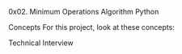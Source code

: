 0x02. Minimum Operations
Algorithm Python

Concepts
For this project, look at these concepts:

Technical Interview
